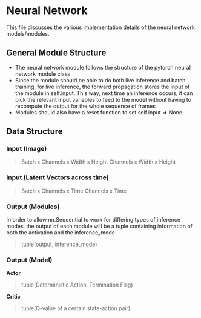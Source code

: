 # Neural Network

This file discusses the various implementation details of the neural network models/modules.

## General Module Structure

- The neural network module follows the structure of the pytorch neural network module class
- Since the module should be able to do both live inference and batch training, for live inference, the forward propagation stores the input of the module in self.input. This way, next time an inference occurs, it can pick the relevant input variables to feed to the model without having to recompute the output for the whole sequence of frames
- Modules should also have a reset function to set self.input => None

## Data Structure

### Input (Image)

> Batch x Channels x Width x Height
> Channels x Width x Height

### Input (Latent Vectors across time)

> Batch x Channels x Time
> Channels x Time

### Output (Modules)
 
In order to allow nn.Sequential to work for differing types of inference modes, the output of each module will be a tuple containing information of both the activation and the inference_mode

> tuple(output, inference_mode)

### Output (Model)

**Actor**

> tuple(Deterministic Action, Termination Flag)

**Critic**

> tuple(Q-value of a certain state-action pair)